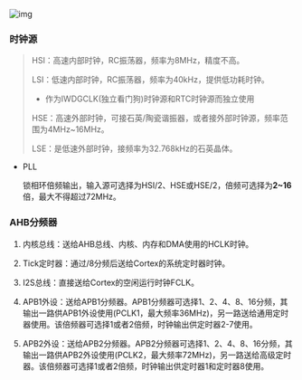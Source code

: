 <!-- 
title: 03-时钟
sort: 
--> 

![img](https://img-blog.csdnimg.cn/2019080810214187.png?x-oss-process=image/watermark,type_ZmFuZ3poZW5naGVpdGk,shadow_10,text_aHR0cHM6Ly9ibG9nLmNzZG4ubmV0L2FzNDgwMTMzOTM3,size_16,color_FFFFFF,t_70)

### 时钟源

> HSI：高速内部时钟，RC振荡器，频率为8MHz，精度不高。
>
> LSI：低速内部时钟，RC振荡器，频率为40kHz，提供低功耗时钟。
>
> - 作为IWDGCLK(独立看门狗)时钟源和RTC时钟源而独立使用
>
> HSE：高速外部时钟，可接石英/陶瓷谐振器，或者接外部时钟源，频率范围为4MHz~16MHz。
>
> LSE：是低速外部时钟，接频率为32.768kHz的石英晶体。

- PLL

  锁相环倍频输出，输入源可选择为HSI/2、HSE或HSE/2，倍频可选择为**2~16**倍，最大不得超过72MHz。

### AHB分频器

1. 内核总线：送给AHB总线、内核、内存和DMA使用的HCLK时钟。 

2. Tick定时器：通过/8分频后送给Cortex的系统定时器时钟。 
3. I2S总线：直接送给Cortex的空闲运行时钟FCLK。 
4. APB1外设：送给APB1分频器。APB1分频器可选择1、2、4、8、16分频，其输出一路供APB1外设使用(PCLK1，最大频率36MHz)，另一路送给通用定时器使用。该倍频器可选择1或者2倍频，时钟输出供定时器2-7使用。 
5. APB2外设：送给APB2分频器。APB2分频器可选择1、2、4、8、16分频，其输出一路供APB2外设使用(PCLK2，最大频率72MHz)，另一路送给高级定时器。该倍频器可选择1或者2倍频，时钟输出供定时器1和定时器8使用。

